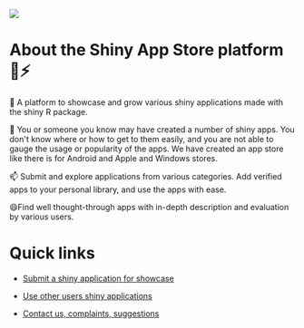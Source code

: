 [![](https://cdn.shinyappstore.com/img/rockybilly.regular_sas.webp)](https://shinyappstore.com)

# About the Shiny App Store platform 👋⚡

🔭 A platform to showcase and grow various shiny applications made with the shiny R package. 

👯 You or someone you know may have created a number of shiny apps. You don't know where or how to get to them easily, and you are not able to gauge the usage or popularity of the apps. We have created an app store like there is for Android and Apple and Windows stores.

📫 Submit and explore applications from various categories. Add verified apps to your personal library, and use the apps with ease.

😄Find well thought-through apps with in-depth description and evaluation by various users.

# Quick links

  - [Submit a shiny application for showcase](https://shinyappstore.com/apps-contr?submitnew=y)

  - [Use other users shiny applications](https://shinyappstore.com/search/apps)

  - [Contact us, complaints, suggestions](https://github.com/shinyappstore/Contact-us/issues)

